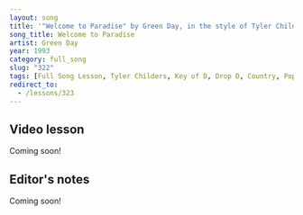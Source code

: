 ```yaml
---
layout: song
title: '"Welcome to Paradise" by Green Day, in the style of Tyler Childers'
song_title: Welcome to Paradise
artist: Green Day
year: 1993
category: full_song
slug: "322"
tags: [Full Song Lesson, Tyler Childers, Key of D, Drop D, Country, Pop]
redirect_to:
  - /lessons/323
---
```


<!-- patreon_lesson_available: true
patreon_lesson_url: https://www.patreon.com/posts/40474671 -->

<!-- https://youtu.be/SyahJJ332uk -->

## Video lesson

Coming soon!

<!-- <iframe width="560" height="315" src="https://www.youtube.com/embed/z5jSdu4hH5U" frameborder="0" allow="accelerometer; autoplay; encrypted-media; gyroscope; picture-in-picture" allowfullscreen></iframe> -->

<!-- { % include pdf-module.html has_patreon_url=page.patreon_lesson_url patreon_url=page.patreon_lesson_url song_name=page.song_title %} -->

## Editor's notes

Coming soon!
